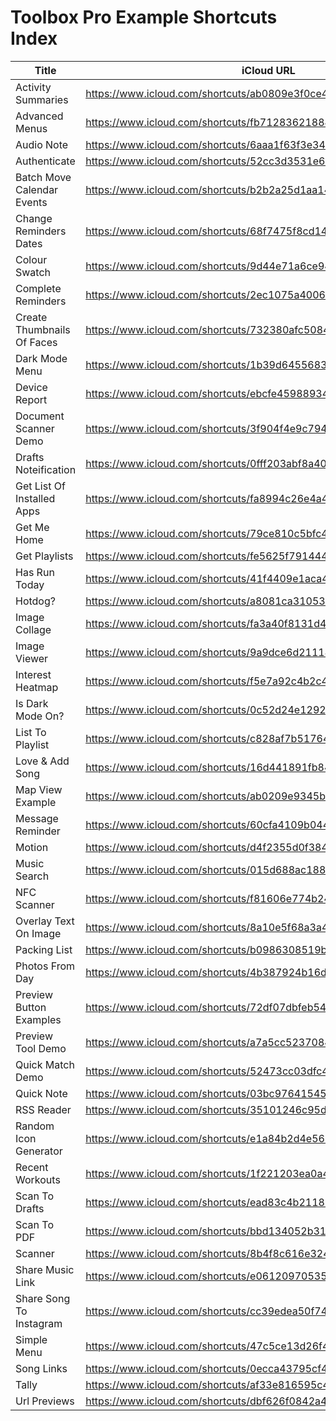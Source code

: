 # Toolbox Pro Example Shortcuts Index

| Title                      | iCloud URL                                                        |
|----------------------------|-------------------------------------------------------------------|
| Activity Summaries         | https://www.icloud.com/shortcuts/ab0809e3f0ce4287bb435829f5900e92 |
| Advanced Menus             | https://www.icloud.com/shortcuts/fb712836218848d1ac7dfb365ee0653c |
| Audio Note                 | https://www.icloud.com/shortcuts/6aaa1f63f3e34084befcf1da81e4dda3 |
| Authenticate               | https://www.icloud.com/shortcuts/52cc3d3531e64c4cb6bc3e4dc9b29a05 |
| Batch Move Calendar Events | https://www.icloud.com/shortcuts/b2b2a25d1aa146599501c70e1cfec675 |
| Change Reminders Dates     | https://www.icloud.com/shortcuts/68f7475f8cd14c959f00054f3e7b26d6 |
| Colour Swatch              | https://www.icloud.com/shortcuts/9d44e71a6ce94f1aa7094d804f33a3b4 |
| Complete Reminders         | https://www.icloud.com/shortcuts/2ec1075a40064e8aa048d7838d2c02b8 |
| Create Thumbnails Of Faces | https://www.icloud.com/shortcuts/732380afc50843479951335ca38b4f9a |
| Dark Mode Menu             | https://www.icloud.com/shortcuts/1b39d64556834b49a7840daa2a553f37 |
| Device Report              | https://www.icloud.com/shortcuts/ebcfe45988934606b3a2c0651adebda3 |
| Document Scanner Demo      | https://www.icloud.com/shortcuts/3f904f4e9c79410a80d6203ca8666df9 |
| Drafts Noteification       | https://www.icloud.com/shortcuts/0fff203abf8a4040be281998f40cb4b7 |
| Get List Of Installed Apps | https://www.icloud.com/shortcuts/fa8994c26e4a46ed8bfd61328ccc8560 |
| Get Me Home                | https://www.icloud.com/shortcuts/79ce810c5bfc4eac934d636cfec4a5df |
| Get Playlists              | https://www.icloud.com/shortcuts/fe5625f791444d16abc3fbef56ade6b8 |
| Has Run Today              | https://www.icloud.com/shortcuts/41f4409e1aca4fdb99e5d0ef71407b48 |
| Hotdog?                    | https://www.icloud.com/shortcuts/a8081ca3105344cf95e73367ad412aff |
| Image Collage              | https://www.icloud.com/shortcuts/fa3a40f8131d47d9aaa2804aa96798d1 |
| Image Viewer               | https://www.icloud.com/shortcuts/9a9dce6d2111431c81dda37c7e7c9b40 |
| Interest Heatmap           | https://www.icloud.com/shortcuts/f5e7a92c4b2c4a20b7c83a8c5070acd6 |
| Is Dark Mode On?           | https://www.icloud.com/shortcuts/0c52d24e12924ba7ade8ff0d544fa32b |
| List To Playlist           | https://www.icloud.com/shortcuts/c828af7b51764e8cb439e42d22c037a4 |
| Love & Add Song            | https://www.icloud.com/shortcuts/16d441891fb8439d88ddaaa1bdeb723e |
| Map View Example           | https://www.icloud.com/shortcuts/ab0209e9345b4f53ae94d51e92e065e8 |
| Message Reminder           | https://www.icloud.com/shortcuts/60cfa4109b044bc0bdda4dc2093e46bb |
| Motion                     | https://www.icloud.com/shortcuts/d4f2355d0f384538b693492903990050 |
| Music Search               | https://www.icloud.com/shortcuts/015d688ac1884ac8b0fb6665e02bf94e |
| NFC Scanner                | https://www.icloud.com/shortcuts/f81606e774b243db937d9878670ddbf5 |
| Overlay Text On Image      | https://www.icloud.com/shortcuts/8a10e5f68a3a4f608d57e9178c541074 |
| Packing List               | https://www.icloud.com/shortcuts/b0986308519b458598e3529d1fbf972c |
| Photos From Day            | https://www.icloud.com/shortcuts/4b387924b16d413cb3751207d68f995f |
| Preview Button Examples    | https://www.icloud.com/shortcuts/72df07dbfeb544028e8953057dd2e1b2 |
| Preview Tool Demo          | https://www.icloud.com/shortcuts/a7a5cc5237084d7bb129d22625135d2c |
| Quick Match Demo           | https://www.icloud.com/shortcuts/52473cc03dfc442881562503f487d910 |
| Quick Note                 | https://www.icloud.com/shortcuts/03bc97641545427cac7590ee9bf68b24 |
| RSS Reader                 | https://www.icloud.com/shortcuts/35101246c95d48ffacd3b2f8a5114376 |
| Random Icon Generator      | https://www.icloud.com/shortcuts/e1a84b2d4e5640e098f6659d43dde3fd |
| Recent Workouts            | https://www.icloud.com/shortcuts/1f221203ea0a4327ba3f212631f8d2c4 |
| Scan To Drafts             | https://www.icloud.com/shortcuts/ead83c4b21184a67a74e0b72f563be3c |
| Scan To PDF                | https://www.icloud.com/shortcuts/bbd134052b314d2282f0a74c5a8facbe |
| Scanner                    | https://www.icloud.com/shortcuts/8b4f8c616e3240fe8733749e7340f476 |
| Share Music Link           | https://www.icloud.com/shortcuts/e0612097053543d5bc0e17fc71b438ec |
| Share Song To Instagram    | https://www.icloud.com/shortcuts/cc39edea50f740a0ab4ff0842f5b4dfb |
| Simple Menu                | https://www.icloud.com/shortcuts/47c5ce13d26f47aa8196337735210bd9 |
| Song Links                 | https://www.icloud.com/shortcuts/0ecca43795cf44debefc3d40f104adf6 |
| Tally                      | https://www.icloud.com/shortcuts/af33e816595c4331b94db9f5f4874b63 |
| Url Previews               | https://www.icloud.com/shortcuts/dbf626f0842a4aaa8991c56b3bc48722 |
